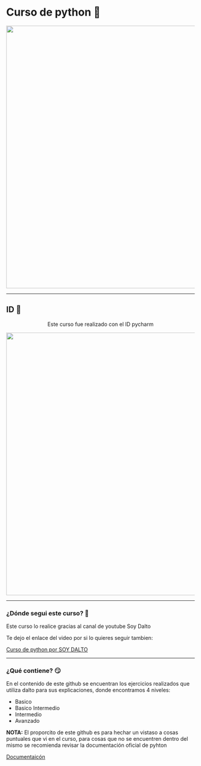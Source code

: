 # Curso de python 💖
<div style="text-align: center">
  <img src="https://github.com/Einarr07/Cursos_de_programacion/assets/96399138/17e842af-0af1-448f-ae75-1103caffca6f alt="python" width="700px">
</div>

---

## ID 🫡

<div style="text-align: center">
  <p>Este curso fue realizado con el ID pycharm</p>
  <img src="https://github.com/Einarr07/Cursos_de_programacion/assets/96399138/7a64af0f-6ee6-44e7-bd1a-1ba2a0c59d0b alt=" ID pycharm" width="700px">
</div>

---

### ¿Dónde segui este curso? 🧐
<div>
  <p>Este curso lo realice gracias al canal de youtube Soy Dalto</p>
  <p>Te dejo el enlace del video por si lo quieres seguir tambien: </p>
  <a href="https://youtu.be/nKPbfIU442g?si=3i2K6rpAt831eFPq" target="_blank">Curso de python por SOY DALTO</a>
</div>

---

### ¿Qué contiene? 😏
<div>
  <p>En el contenido de este github se encuentran los ejercicios realizados que utiliza dalto para sus explicaciones, donde encontramos 4 niveles: </p>
  <ul>
    <li>Basico</li>
    <li>Basico Intermedio</li>
    <li>Intermedio</li>
    <li>Avanzado</li>
  </ul>
  <p> <strong>NOTA:</strong> El proporcito de este github es para hechar un vistaso a cosas puntuales que vi en el curso, para cosas que no se encuentren 
  dentro del mismo se recomienda revisar la documentación oficial de pyhton </p>
  <a href="https://docs.python.org/es/3.13/" target="_blank">Documentaicón</a>
</div>
